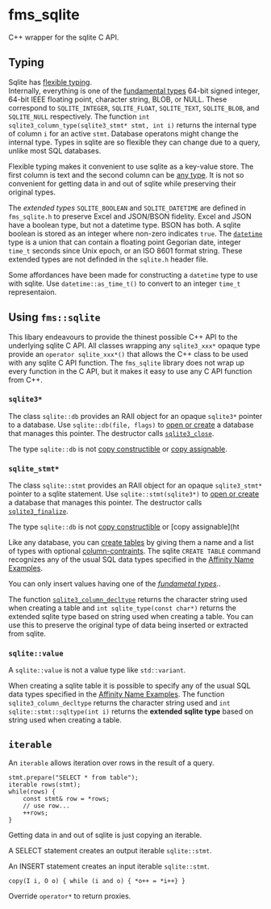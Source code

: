 # fms_sqlite

C++ wrapper for the sqlite C API.

## Typing

Sqlite has [flexible typing](https://www3.sqlite.org/flextypegood.html).  
Internally, everything is one of the 
[fundamental types](https://www3.sqlite.org/c3ref/c_blob.html) 
64-bit signed integer, 64-bit IEEE floating point, character string, BLOB, or NULL. 
These correspond to `SQLITE_INTEGER`, `SQLITE_FLOAT`, `SQLITE_TEXT`, `SQLITE_BLOB`,
and `SQLITE_NULL` respectively. 
The function `int sqlite3_column_type(sqlite3_stmt* stmt, int i)` 
returns the internal type of column `i` for an active `stmt`.
Database operatons might change the internal type.
Types in sqlite are so flexible they can change due to a query, unlike most SQL databases. 

Flexible typing makes it convenient to use sqlite as a key-value store. 
The first column is text and the second column can be 
[any type](http://oplaunch.com/blog/2015/04/30/the-truth-about-any-color-so-long-as-it-is-black/). 
It is not so convenient for getting data in and out of sqlite while preserving their original types.

The _extended types_ `SQLITE_BOOLEAN` and `SQLITE_DATETIME` are defined 
in `fms_sqlite.h` to preserve Excel and JSON/BSON fidelity.
Excel and JSON have a boolean type, but not a datetime type. BSON has both.
A sqlite boolean is stored as an integer where non-zero indicates `true`.
The [`datetime`](https://www.sqlite.org/lang_datefunc.html) type is a union
that can contain a floating point Gegorian date, integer `time_t` seconds
since Unix epoch, or an ISO 8601 format string.
These extended types are not definded in the `sqlite.h` header file.

Some affordances have been made for constructing a `datetime` type
to use with sqlite. Use `datetime::as_time_t()` to convert to
an integer `time_t` representaion. 

## Using `fms::sqlite`

This libary endeavours to provide the thinest possible C++ API
to the underlying sqlite C API. All classes wrapping any `sqlite3_xxx*` 
opaque type provide an `operator sqlite_xxx*()` that allows the C++ class to
be used with any sqlite C API function.
The `fms_sqlite` library does not wrap up every function in the C API,
but it makes it easy to use any C API function from C++.

### `sqlite3*`

The class `sqlite::db` provides an RAII object for 
an opaque `sqlite3*` pointer to a database.
Use `sqlite::db(file, flags)` to 
[open or create](https://www3.sqlite.org/c3ref/open.html)
a database that manages this pointer. 
The destructor calls [`sqlite3_close`](https://www3.sqlite.org/c3ref/close.html).

The type `sqlite::db` is not 
[copy constructible](https://en.cppreference.com/w/cpp/named_req/CopyConstructible)
or [copy assignable](https://en.cppreference.com/w/cpp/named_req/CopyAssignable).

### `sqlite_stmt*`

The class `sqlite::stmt` provides an RAII object for 
an opaque `sqlite3_stmt*` pointer to a sqlite statement.
Use `sqlite::stmt(sqlite3*)` to 
[open or create](https://www3.sqlite.org/c3ref/open.html)
a database that manages this pointer. 
The destructor calls [`sqlite3_finalize`](https://www3.sqlite.org/c3ref/close.html).

The type `sqlite::db` is not 
[copy constructible](https://en.cppreference.com/w/cpp/named_req/CopyConstructible)
or [copy assignable](ht 

Like any database, you can [create tables](https://www3.sqlite.org/lang_createtable.html)
by giving them a name and a list of types with optional 
[column-contraints](https://www3.sqlite.org/syntax/column-constraint.html). 
The sqlite `CREATE TABLE` command recognizes
any of the usual SQL data types specified in the 
[Affinity Name Examples](https://www.sqlite.org/datatype3.html#affinity_name_examples).

You can only insert values having one of the 
[_fundametal types_](http://oplaunch.com/blog/2015/04/30/the-truth-about-any-color-so-long-as-it-is-black/)..



The function [`sqlite3_column_decltype`](https://www3.sqlite.org/c3ref/column_decltype.html)
returns the character string used when creating a table
and `int sqlite_type(const char*)` returns the extended sqlite type
based on string used when creating a table.
You can use this to preserve the original type of data being
inserted or extracted from sqlite.

### `sqlite::value`

A `sqlite::value` is not a value type like `std::variant`. 

When creating a sqlite table it is possible to specify any of the usual
SQL data types specified in the 
[Affinity Name Examples](https://www.sqlite.org/datatype3.html#affinity_name_examples).
The function `sqlite3_column_decltype` returns the character string used
and `int sqlite::stmt::sqltype(int i)` returns the **extended sqlite type**
based on string used when creating a table.


## `iterable`

An `iterable` allows iteration over rows in the result of a query.

```
stmt.prepare("SELECT * from table");
iterable rows(stmt);
while(rows) {
	const stmt& row = *rows;
	// use row...
	++rows;
}
```

Getting data in and out of sqlite is just copying an iterable.

A SELECT statement creates an output iterable `sqlite::stmt`.

An INSERT statement creates an input iterable `sqlite::stmt`.

`copy(I i, O o) { while (i and o) { *o++ = *i++} }`

Override `operator*` to return proxies.